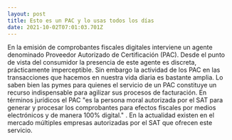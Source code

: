 ```yaml
---
layout: post
title: Esto es un PAC y lo usas todos los días
date: 2021-10-02T07:01:03.701Z
---
```

En la emisión de comprobantes fiscales digitales interviene un agente denominado Proveedor Autorizado de Certificación (PAC). Desde el punto de vista del consumidor la presencia de este agente es discreta, prácticamente imperceptible. Sin embargo la actividad de los PAC en las transacciones que hacemos en nuestra vida diaria es bastante amplia. Lo saben bien las pymes para quienes el servicio de un PAC constituye un recurso indispensable para agilizar sus procesos de facturación.  En términos jurídicos el PAC "es la persona moral autorizada por el SAT para generar y procesar los comprobantes para efectos fiscales por medios electrónicos y de manera 100% digital." . En la actualidad existen en el mercado múltiples empresas autorizadas por el SAT que ofrecen este servicio.